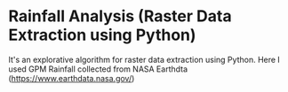 # Rainfall Analysis (Raster Data Extraction using Python)
It's an explorative algorithm for raster data extraction using Python. Here I used GPM Rainfall collected from NASA Earthdta (https://www.earthdata.nasa.gov/)
